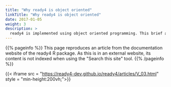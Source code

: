 ```yaml
---
title: "Why ready4 is object oriented"
linkTitle: "Why ready4 is object oriented"
date: 2017-01-05
weight: 3
description: >
  ready4 is implemented using object oriented programming. This brief article explains what this means and why it is useful.
---
```


{{% pageinfo %}}
This page reproduces an article from the documentation website of the ready4 R package. As this is in an external website, its content is not indexed when using the "Search this site" tool.
{{% /pageinfo %}}


{{< iframe src = "https://ready4-dev.github.io/ready4/articles/V_03.html" style = "min-height:200vh;">}}